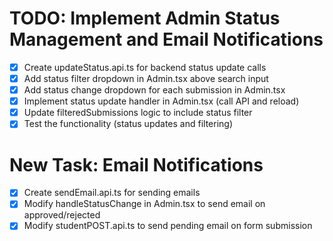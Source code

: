 # TODO: Implement Admin Status Management and Email Notifications

- [x] Create updateStatus.api.ts for backend status update calls
- [x] Add status filter dropdown in Admin.tsx above search input
- [x] Add status change dropdown for each submission in Admin.tsx
- [x] Implement status update handler in Admin.tsx (call API and reload)
- [x] Update filteredSubmissions logic to include status filter
- [x] Test the functionality (status updates and filtering)

# New Task: Email Notifications
- [x] Create sendEmail.api.ts for sending emails
- [x] Modify handleStatusChange in Admin.tsx to send email on approved/rejected
- [x] Modify studentPOST.api.ts to send pending email on form submission
